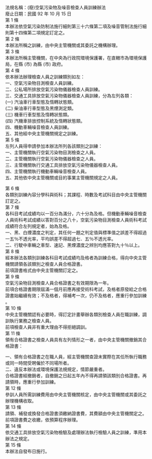 法規名稱：(廢)空氣污染物及噪音檢查人員訓練辦法  
廢止日期：民國 92 年 10 月 15 日  
第 1 條  
本辦法依空氣污染防制法施行細則第三十六條第二項及噪音管制法施行細  
則第十四條第二項規定訂定之。  
第 2 條  
本辦法所稱之訓練，由中央主管機關或其委託之機構辦理。  
第 3 條  
本辦法所稱主管機關，在中央為行政院環境保護署，在直轄市為環境保護  
局，在縣 (市) 為縣 (市) 政府。  
第 4 條  
依本辦法辦理檢查人員之訓練類別如左：  
一、空氣污染物目測檢查人員訓練。  
二、公私場所排放空氣污染物儀器檢查人員訓練。  
三、交通工具排放空氣污染物儀器檢查人員訓練，分為左列各類：  
(一) 汽油車行車型態及惰轉狀態類。  
(二) 柴油車行車型態及黑煙測定類。  
(三) 機車行車型態及惰轉狀態類。  
(四) 汽機車排放控制系統及惰轉狀態類。  
四、機動車輛噪音檢查人員訓練。  
五、其他經中央主管機關規定之訓練。  
第 5 條  
左列人員得申請參加本辦法所列各該類別之訓練：  
一、主管機關執行空氣污染物目測檢查之人員。  
二、主管機關執行空氣污染物儀器檢查之人員。  
三、主管機關執行交通工具排放空氣污染物儀器檢查人員。  
四、主管機關執行機動車輛噪音檢查人員。  
五、其他依中央主管機關或目的事業主管機關規定之人員。  


第 6 條  
各類別訓練內容分學科與術科；其課程、時數及考試科目由中央主管機關  
訂定之。  
第 7 條  
各科目考試成績均以一百分為滿分，六十分為及格。但機動車輛噪音檢查  
人員術科考試成績以答對百分之八十，空氣污染物目測檢查人員術科考試  
成績符合左列規定者，始為及格。  
一、黑、白煙濃度之判定，其任何一題之判定值與標準值之誤差不得超過  
一五％不透光率，平均誤差不得超過七．五％不透光率。  
二、行駛中車輛之車型、速記、黑煙濃度之辨別均應答對九十％以上。  
第 8 條  
經本辦法各類別訓練各科目考試成績均及格者為訓練合格，得向中央主管  
機關請領各該類別之檢查人員合格證書。  
前項證書格式由中央主管機關訂定之。  
第 9 條  
空氣污染物目測檢查人員合格證書之有效期限為一年。  
前項合格證書期限屆滿一個月前應再接受術科考試，及格者原發給之合格  
證書始繼續有效；不及格者，得補考一次，仍不及格者，應重行參加訓練  
。  
第 10 條  
中央主管機關認有必要時，得訂定計畫舉辦各類別檢查人員在職訓練，調  
訓執行業務之檢查人員。  
前項檢查人員非有重大理由不得拒絕調訓。  
第 11 條  
領有合格證書之檢查人員具有左列情形之一者，由中央主管機關撤銷其合  
格證書：  


一、領有合格證書之在職人員，經主管機關查證未實際在其任所執行職務  
或同一時間受聘僱於不同場所者。  
二、違反本辦法或環境保護法規規定，情節嚴重者。  
合格證書經撤銷者，自撤銷之日起五年內不得再請領該類別合格證書。再  
請領時，應重行參加訓練。  
第 12 條  
參訓人員所需訓練費用由中央主管機關核定，由中央主管機關或其委託之  
辦理機構收取。  
第 13 條  
請領、補發或換發合格證書須繳納證書費，其費額由中央主管機關定之。  
前項證書費之收繳，依預算程序辦理。  
第 14 條  
依交通工具排放空氣污染物檢驗及處理辦法執行檢驗人員之訓練，準用本  
辦法之規定。  
第 15 條  
本辦法自發布日施行。  


